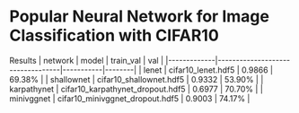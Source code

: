 # Popular Neural Network for Image Classification with CIFAR10

Results
| network     | model                            | train_val | val    |
|-------------|----------------------------------|-----------|--------|
| lenet       | cifar10_lenet.hdf5               | 0.9866    | 69.38% |
| shallownet  | cifar10_shallownet.hdf5          | 0.9332    | 53.90% |
| karpathynet | cifar10_karpathynet_dropout.hdf5 | 0.6977    | 70.70% |
| minivggnet  | cifar10_minivggnet_dropout.hdf5  | 0.9003    | 74.17% |
